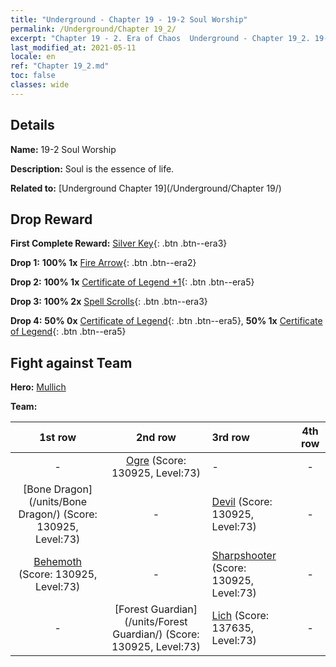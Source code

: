 ```yaml
---
title: "Underground - Chapter 19 - 19-2 Soul Worship"
permalink: /Underground/Chapter 19_2/
excerpt: "Chapter 19 - 2. Era of Chaos  Underground - Chapter 19_2. 19-2 Soul Worship"
last_modified_at: 2021-05-11
locale: en
ref: "Chapter 19_2.md"
toc: false
classes: wide
---
```


## Details

 **Name:** 19-2 Soul Worship

 **Description:** Soul is the essence of life.

 **Related to:** [Underground Chapter 19](/Underground/Chapter 19/)

## Drop Reward

 **First Complete Reward:** [Silver Key](/Items/con_693/){: .btn .btn--era3}

 **Drop 1:** **100% 1x** [Fire Arrow](/Items/her_413/){: .btn .btn--era2}

 **Drop 2:** **100% 1x** [Certificate of Legend +1](/Items/mat_74/){: .btn .btn--era5}

 **Drop 3:** **100% 2x** [Spell Scrolls](/Items/con_694/){: .btn .btn--era3}

 **Drop 4:** **50% 0x** [Certificate of Legend](/Items/mat_67/){: .btn .btn--era5}, **50% 1x** [Certificate of Legend](/Items/mat_67/){: .btn .btn--era5}


## Fight against Team
 **Hero:** [Mullich](/heroes/Mullich/)

 **Team:**


  | 1st row | 2nd row | 3rd row | 4th row |
  |:----:|:----:|:----|:----:|
  | - | [Ogre](/units/Ogre/) (Score: 130925, Level:73)  | - | - |
  | [Bone Dragon](/units/Bone Dragon/) (Score: 130925, Level:73)  | - | [Devil](/units/Devil/) (Score: 130925, Level:73)  | - |
  | [Behemoth](/units/Behemoth/) (Score: 130925, Level:73)  | - | [Sharpshooter](/units/Sharpshooter/) (Score: 130925, Level:73)  | - |
  | - | [Forest Guardian](/units/Forest Guardian/) (Score: 130925, Level:73)  | [Lich](/units/Lich/) (Score: 137635, Level:73)  | - |


